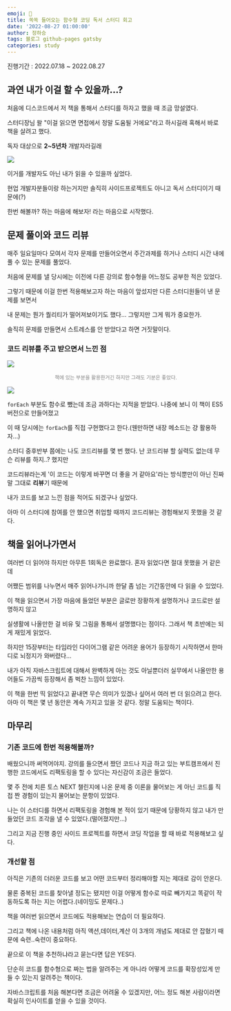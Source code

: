 ```yaml
---
emoji: 🔮
title: 쏙쏙 들어오는 함수형 코딩 독서 스터디 회고
date: '2022-08-27 01:00:00'
author: 정하승
tags: 블로그 github-pages gatsby
categories: study
---
```


진행기간 : 2022.07.18 ~ 2022.08.27

## 과연 내가 이걸 할 수 있을까...?

처음에 디스코드에서 저 책을 통해서 스터디를 하자고 했을 때 조금 망설였다.

스터디장님 왈 "이걸 읽으면 면접에서 정말 도움될 거에요"라고 하시길래 혹해서 바로 책을 살려고 했다.

독자 대상으로 **2~5년차** 개발자라길래

![](https://velog.velcdn.com/images/gktmd652/post/4e8f9884-3ca7-47d5-9529-04aab7ed0168/image.png)

이거를 개발자도 아닌 내가 읽을 수 있을까 싶었다.

현업 개발자분들이랑 하는거지만 솔직히 사이드프로젝트도 아니고 독서 스터디이기 때문에(?)

한번 해볼까? 하는 마음에 해보자! 라는 마음으로 시작했다.

## 문제 풀이와 코드 리뷰

매주 일요일마다 모여서 각자 문제를 만들어오면서 주간과제를 하거나 스터디 시간 내에 풀 수 있는 문제를 풀었다.

처음에 문제를 낼 당시에는 이전에 다른 강의로 함수형을 어느정도 공부한 적은 있었다.

그렇기 때문에 이걸 한번 적용해보고자 하는 마음이 앞섰지만 다른 스터디원들이 낸 문제를 보면서

내 문제는 뭔가 퀄리티가 떨어져보이기도 했다... 그렇지만 그게 뭐가 중요한가.

솔직히 문제를 만들면서 스트레스를 안 받았다고 하면 거짓말이다.

### 코드 리뷰를 주고 받으면서 느낀 점

<img src='../../../assets/function1.png' />

<p align='center' style='color:gray' ><small>책에 있는 부분을 활용한거긴 하지만 그래도 기분은 좋았다.</small></p>

<img src='../../../assets/function2.png' />

`forEach` 부분도 함수로 뺐는데 조금 과하다는 지적을 받았다. 나중에 보니 이 책이 ES5 버전으로 만들어졌고

이 때 당시에는 `forEach`를 직접 구현했다고 한다.(웬만하면 내장 메소드는 걍 활용하자...)

스터디 중후반부 쯤에는 나도 코드리뷰를 몇 번 했다. 난 코드리뷰 할 실력도 없는데 무슨 리뷰를 하지..? 했지만

코드리뷰라는게 '이 코드는 이렇게 바꾸면 더 좋을 거 같아요'라는 방식뿐만이 아닌 진짜 말 그대로 **리뷰**기 때문에

내가 코드를 보고 느낀 점을 적어도 되겠구나 싶었다.

아마 이 스터디에 참여를 안 했으면 취업할 때까지 코드리뷰는 경험해보지 못했을 것 같다.

## 책을 읽어나가면서

여러번 더 읽어야 하지만 아무튼 1회독은 완료했다. 혼자 읽었다면 절대 못했을 거 같은데

어쨌든 범위를 나누면서 매주 읽어나가니까 한달 좀 넘는 기간동안에 다 읽을 수 있었다.

이 책을 읽으면서 가장 마음에 들었던 부분은 글로만 장황하게 설명하거나 코드로만 설명하지 않고

실생활에 나올만한 걸 비유 및 그림을 통해서 설명했다는 점이다. 그래서 책 초반에는 되게 재밌게 읽었다.

하지만 15장부터는 타임라인 다이어그램 같은 어려운 용어가 등장하기 시작하면서 한마디로 뇌정지가 와버렸다...

내가 아직 자바스크립트에 대해서 완벽하게 아는 것도 아닐뿐더러 실무에서 나올만한 용어들도 가끔씩 등장해서 좀 벅찬 느낌이 있었다.

이 책을 한번 띡 읽었다고 끝내면 무슨 의미가 있겠나 싶어서 여러 번 더 읽으려고 한다. 아마 이 책은 몇 년 동안은 계속 가지고 있을 것 같다. 정말 도움되는 책이다.

## 마무리

### 기존 코드에 한번 적용해볼까?

배웠으니까 써먹어야지. 강의를 들으면서 짰던 코드나 지금 하고 있는 부트캠프에서 진행한 코드에서도 리팩토링을 할 수 있다는 자신감이 조금은 들었다.

몇 주 전에 치른 토스 NEXT 챌린지에 나온 문제 중 이론을 물어보는 게 아닌 코드를 직접 짠 경험이 있는지 물어보는 문항이 있었다.

나는 이 스터디를 하면서 리팩토링을 경험해 본 적이 있기 때문에 당황하지 않고 내가 만들었던 코드 조각을 낼 수 있었다.(떨어졌지만...)

그리고 지금 진행 중인 사이드 프로젝트를 하면서 코딩 작업을 할 때 바로 적용해보고 싶다.

### 개선할 점

아직은 기존의 더러운 코드를 보고 어떤 코드부터 정리해야할 지는 제대로 감이 안온다.

물론 중복된 코드를 찾아낼 정도는 됐지만 이걸 어떻게 함수로 따로 빼가지고 똑같이 작동하도록 하는 지는 어렵다.(네이밍도 문제다..)

책을 여러번 읽으면서 코드에도 적용해보는 연습이 더 필요하다.

그리고 책에 나온 내용처럼 아직 액션,데이터,계산 이 3개의 개념도 제대로 안 잡혔기 때문에 숙련..숙련이 중요하다.

끝으로 이 책을 추천하냐라고 묻는다면 답은 YES다.

단순히 코드를 함수형으로 짜는 법을 알려주는 게 아니라 어떻게 코드를 확장성있게 만들 수 있는지 알려주는 책이다.

자바스크립트를 처음 해본다면 조금은 어려울 수 있겠지만, 어느 정도 해본 사람이라면 확실히 인사이트를 얻을 수 있을 것이다.
